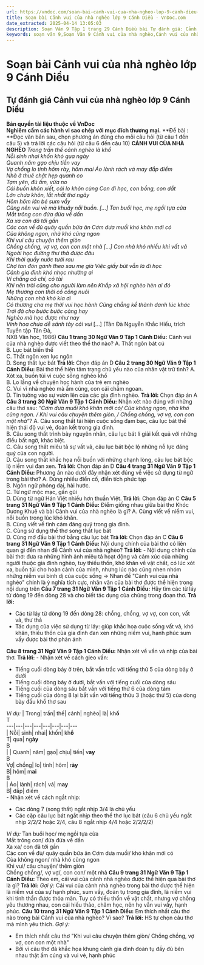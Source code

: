 ```yaml
---
url: https://vndoc.com/soan-bai-canh-vui-cua-nha-ngheo-lop-9-canh-dieu-320058
title: Soạn bài Cảnh vui của nhà nghèo lớp 9 Cánh Diều - VnDoc.com
date_extracted: 2025-04-14 13:05:03
description: Soạn Văn 9 Tập 1 trang 29 Cánh Diều bài Tự đánh giá: Cảnh vui của nhà nghèo gồm phần trả lời chi tiết, đầy đủ, bám sát các câu hỏi, yêu cầu trong SGK (chỉ có trên VnDoc). Mời các bạn tham khảo.
keywords: soạn văn 9,Soạn Văn 9 Cảnh vui của nhà nghèo,Cảnh vui của nhà nghèo lớp 9,Soạn bài Tự đánh giá Cảnh vui của nhà nghèo,Tự đánh giá Cảnh vui của nhà nghèo lớp 9 Cánh Diều,soạn văn 9 Tập 1 trang 29 Cánh Diều,Cảnh vui của nhà nghèo lớp 9 Cánh Diều,Cảnh vui của nhà nghèo trang 29 lớp 9,văn 9,ngữ văn 9,soạn văn 9 Cánh Diều,soạn văn 9 tập 1,giải văn 9,soạn ngữ văn 9,giải ngữ văn 9,giải sgk ngữ văn 9
---
```


# Soạn bài Cảnh vui của nhà nghèo lớp 9 Cánh Diều
## **Tự đánh giá Cảnh vui của nhà nghèo lớp 9 Cánh Diều**
**Bản quyền tài liệu thuộc về VnDoc**  
**Nghiêm cấm các hành vi sao chép với mục đích thương mại.**
**Đề bài : **Đọc văn bản sau, chọn phương án đúng cho mỗi câu hỏi \(từ câu 1 đến câu 5\) và trả lời các câu hỏi \(từ câu 6 đến câu 10\)
**CẢNH VUI CÙA NHÀ NGHÈO**
 _Trong trần thế cảnh nghèo là khổ_  
 _Nỗi sinh nhai khốn khó qua ngày_  
 _Quanh năm gạo chịu tiền vay_  
 _Vợ chồng lo tính hôm rày, hôm mai_
 _Áo lành rách vá may đắp điếm_  
 _Nhà ở thuê chật hẹp quanh co_  
 _Tạm yên, đủ ấm, vừa no_  
 _Cái buồn khôn xiết, cái lo khôn cùng_
 _Con đi học, con bồng, con dắt_  
 _Lớn chưa khôn, lắt nhắt thơ ngây_  
 _Hôm hôm lớn bé sum vầy_  
 _Cũng nên vui vẻ mà khuây nỗi buồn._
_\[...\]_
_Tan buổi học, mẹ ngồi tựa cửa_  
 _Mắt trông con đứa đứa về dần_  
 _Xa xa con đã tới gần_  
 _Các con về đủ quây quần bữa ăn_
 _Cơm dưa muối khó khăn mới có_  
 _Của không ngon, nhà khó cũng ngon_  
 _Khi vui câu chuyện thêm giòn_  
 _Chồng chồng, vợ vợ, con con một nhà_
 _\[...\]_
_Con nhà khó nhiều khi vất vả_  
 _Ngoài học đường thư thả được đâu_  
 _Khi thời quẩy nước tưới rau_  
 _Chợ tan đón gánh theo sau mẹ già_
 _Việc giấy bút vẫn là đi học_  
 _Cảnh gia đình khó nhọc nhường ai_  
 _Ví chăng có chí, có tài_  
 _Khi nên trời cũng cho người làm nên_
 _Khắp xã hội nghèo hèn ai đó_  
 _Mẹ thương con thời cố công nuôi_  
 _Những con nhà khó kia ơi_  
 _Có thương cha mẹ thời vui học hành_
 _Cũng chẳng kể thành danh lúc khác_  
 _Trời đã cho bước bước càng hay_  
 _Nghèo mà học được như nay_  
 _Vinh hoa chưa dễ sánh tày cái vui_
\[...\]
\(Tản Đà Nguyễn Khắc Hiếu, trích Tuyển tập Tản Đà,  
NXB Văn học, 1986\)
**Câu 1 trang 30 Ngữ Văn 9 Tập 1 Cánh Diều:** Cảnh vui của nhà nghèo được viết theo thể thơ nào?
A. Thất ngôn bát cú  
B. Lục bát biến thể  
C. Thất ngôn xen lục ngôn  
D. Song thất lục bát
**Trả lời:**
Chọn đáp án D
**Câu 2 trang 30 Ngữ Văn 9 Tập 1 Cánh Diều:** Bài thơ thể hiện tâm trạng chủ yếu nào của nhân vật trữ tình?
A. Xót xa, buồn tủi vì cuộc sống nghèo khổ  
B. Lo lắng về chuyện học hành của trẻ em nghèo  
C. Vui vì nhà nghèo mà ấm cúng, con cái chăm ngoan.  
D. Tin tưởng vào sự vươn lên của các gia đình nghèo.
**Trả lời:**
Chọn đáp án A
**Câu 3 trang 30 Ngữ Văn 9 Tập 1 Cánh Diều:** Nhận xét nào đúng với những câu thơ sau: _“Cơm dưa muối khó khăn mới có/ Của không ngon, nhà khó cũng ngon. / Khi vui câu chuyện thêm giòn. / Chồng chồng, vợ vợ, con con một nhà”_?
A. Câu song thất tái hiện cuộc sống đạm bạc, câu lục bát thể hiện thái độ vui vẻ, đoàn kết trong gia đình.  
B. Câu song thất trình bày nguyên nhân, câu lục bát lí giải kết quả với những điều bất ngờ, khác biệt.  
C. Câu song thất miêu tả sự vất vả, câu lục bát bộc lộ những nỗ lực đáng quý của con người.  
D. Câu song thất khắc họa nỗi buồn với những chạnh lòng, câu lục bát bộc lộ niềm vui đan xen.
**Trả lời:**
Chọn đáp án D
**Câu 4 trang 31 Ngữ Văn 9 Tập 1 Cánh Diều:** Phương án nào dưới đây nhận xét đúng về việc sử dụng từ ngữ trong bài thơ?
A. Dùng nhiều điển cố, điển tích phức tạp  
B. Ngôn ngữ phóng đại, hài hước.  
C. Từ ngữ mộc mạc, gần gũi  
D. Dùng từ ngữ Hán Việt nhiều hơn thuần Việt.
**Trả lời:**
Chọn đáp án C
**Câu 5 trang 31 Ngữ Văn 9 Tập 1 Cánh Diều:** Điểm giống nhau giữa bài thơ Khóc Dương Khuê và bài Cảnh vui của nhà nghèo là gì?
A. Cùng viết về niềm vui, nỗi buồn trong lúc khó khăn.  
B. Cùng viết về tình cảm đáng quý trong gia đình.  
C. Cùng sử dụng thể thơ song thất lục bát  
D. Cùng mở đầu bài thơ bằng câu lục bát
**Trả lời:**
Chọn đáp án C
**Câu 6 trang 31 Ngữ Văn 9 Tập 1 Cánh Diều:** Nội dung chính của bài thơ có liên quan gì đến nhan đề Cảnh vui của nhà nghèo?
**Trả lời:**
\- Nội dung chính của bài thơ: đưa ra những hình ảnh miêu tả hoạt động và cảm xúc của những người thuộc gia đình nghèo, tuy thiếu thốn, khó khăn về vật chất, có lúc xót xa, buồn tủi cho hoàn cảnh của mình, nhưng lúc nào cũng nhen nhóm những niềm vui bình dị của cuộc sống
→ Nhan đề "Cảnh vui của nhà nghèo" chính là ý nghĩa tích cực, nhân văn của bài thơ được thể hiện trong nội dung trên
**Câu 7 trang 31 Ngữ Văn 9 Tập 1 Cánh Diều:** Hãy tìm các từ láy từ dòng 19 đến dòng 28 và cho biết tác dụng của chúng trong đoạn thơ.
**Trả lời:**
  * Các từ láy từ dòng 19 đến dòng 28: chồng, chồng, vợ vợ, con con, vất vả, thư thả
  * Tác dụng của việc sử dụng từ láy: giúp khắc họa cuộc sống vất vả, khó khăn, thiếu thốn của gia đình đan xen những niềm vui, hạnh phúc sum vầy được bài thơ phản ánh

**Câu 8 trang 31 Ngữ Văn 9 Tập 1 Cánh Diều:** Nhận xét về vần và nhịp của bài thơ.
**Trả lời:**
\- Nhận xét về cách gieo vần:
  * Tiếng cuối dòng bảy ở trên, bắt vần trắc với tiếng thứ 5 của dòng bảy ở dưới
  * Tiếng cuối dòng bảy ở dưới, bắt vần với tiếng cuối của dòng sáu
  * Tiếng cuối của dòng sáu bắt vần với tiếng thứ 6 của dòng tám
  * Tiếng cuối của dòng 8 lại bắt vần với tiếng thứu 3 \(hoặc thứ 5\) của dòng bày đầu khổ thơ sau

 _Ví dụ:_
|  Trong| trần| thế| cảnh| nghèo| là| kh**ổ**  
T  
---|---|---|---|---|---|---|---  
| Nỗi| sinh| nhai| khốn| kh**ổ**  
T| qua| ng**ày**  
B  
| | Quanh| năm| gạo| chịu| tiền| v**ay**  
B  
Vợ| chồng| lo| tính| hôm| r**ày**  
B| hôm| m**ai**  
B  
| Áo| lành| rách| vá| m**ay**  
B| đắp| điếm  
\- Nhận xét về cách ngắt nhịp:
  * Các dòng 7 \(song thất\) ngắt nhịp 3/4 là chủ yếu
  * Các cặp câu lục bát ngắt nhịp theo thể thơ lục bát \(câu 6 chủ yếu ngắt nhịp 2/2/2 hoặc 2/4, câu 8 ngắt nhịp 4/4 hoặc 2/2/2/2\)

_Ví dụ:_
Tan buổi học/ mẹ ngồi tựa cửa  
Mắt trông con/ đứa đứa về dần  
Xa xa/ con đã tới gần  
Các con về đủ/ quây quần bữa ăn
Cơm dưa muối/ khó khăn mới có  
Của không ngon/ nhà khó cũng ngon  
Khi vui/ câu chuyện/ thêm giòn  
Chồng chồng/, vợ vợ/, con con/ một nhà
**Câu 9 trang 31 Ngữ Văn 9 Tập 1 Cánh Diều:** Theo em, cái vui của cảnh nhà nghèo được thể hiện qua bài thơ là gì?
**Trả lời:**
_Gợi ý:_
Cái vui của cảnh nhà nghèo trong bài thơ được thể hiện là niềm vui của sự hạnh phúc, sum vầy, đoàn tụ trong gia đình, là niềm vui khi tinh thần được thỏa mãn. Tuy có thiếu thốn về vật chất, nhưng vợ chồng yêu thương nhau, con cái hiếu thảo, chăm học, nên họ vẫn vui vầy, hạnh phúc.
**Câu 10 trang 31 Ngữ Văn 9 Tập 1 Cánh Diều:** Em thích nhất câu thơ nào trong bài Cảnh vui của nhà nghèo? Vì sao?
**Trả lời:**
HS tự chọn câu thơ mà mình yêu thích.
_Gợi ý:_
  * Em thích nhất câu thơ "Khi vui câu chuyện thêm giòn/ Chồng chồng, vợ vợ, con con một nhà"
  * Bởi vì câu thơ đã khắc họa khung cảnh gia đình đoàn tụ đầy đủ bên nhau thật ấm cúng và vui vẻ, hạnh phúc

